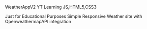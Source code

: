 WeatherAppV2
YT Learning JS,HTML5,CSS3

Just for Educational Purposes Simple Responsive Weather site with OpenweathermapAPI integration